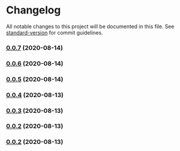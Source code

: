 # Changelog

All notable changes to this project will be documented in this file. See [standard-version](https://github.com/conventional-changelog/standard-version) for commit guidelines.

### [0.0.7](https://github.com/9trocode/Onepipe-api/compare/v0.0.6...v0.0.7) (2020-08-14)

### [0.0.6](https://github.com/9trocode/Onepipe-api/compare/v0.0.5...v0.0.6) (2020-08-14)

### [0.0.5](https://github.com/9trocode/Onepipe-api/compare/v0.0.4...v0.0.5) (2020-08-14)

### [0.0.4](https://github.com/9trocode/Onepipe-api/compare/v0.0.3...v0.0.4) (2020-08-13)

### [0.0.3](https://github.com/9trocode/Onepipe-api/compare/v0.0.14...v0.0.3) (2020-08-13)

### [0.0.2](https://github.com/9trocode/Onepipe-api/compare/v0.7.0...v0.0.2) (2020-08-13)

### [0.0.2](https://github.com/9trocode/Onepipe-api/compare/v0.4.0...v0.0.2) (2020-08-13)

